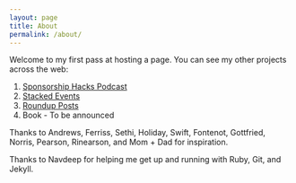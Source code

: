 ```yaml
---
layout: page
title: About
permalink: /about/
---
```


Welcome to my first pass at hosting a page.  You can see my other projects across the web:

1) [Sponsorship Hacks Podcast](http://hackathon.posthaven.com)
2) [Stacked Events](http://stacked.events)
3) [Roundup Posts](http://wpcurve.com/definitive-guide-writing-roundup-post/)
4) Book - To be announced

Thanks to Andrews, Ferriss, Sethi, Holiday, Swift, Fontenot, Gottfried, Norris, Pearson,  Rinearson, and Mom + Dad for inspiration.

Thanks to Navdeep for helping me get up and running with Ruby, Git, and Jekyll.
